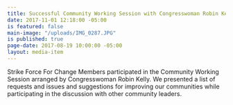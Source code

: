 ```yaml
---
title: Successful Community Working Session with Congresswoman Robin Kelly
date: 2017-11-01 12:18:00 -05:00
is featured: false
main-image: "/uploads/IMG_0287.JPG"
is published: true
page-date: 2017-08-19 10:00:00 -05:00
layout: media-item
---
```


Strike Force For Change Members participated in the Community Working Session arranged by Congresswoman Robin Kelly. We presented a list of requests and issues and suggestions for improving our communities while participating in the discussion with other community leaders. 
